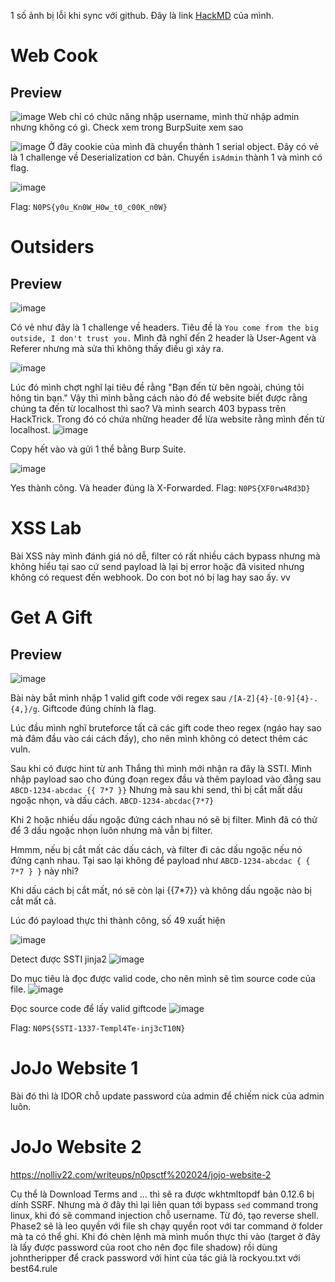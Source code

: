1 số ảnh bị lỗi khi sync với github. Đây là link [HackMD](https://hackmd.io/@perryto/H1qd7anN0) của mình.


# Web Cook

## Preview
![image](https://hackmd.io/_uploads/B1L9Qa24R.png)
Web chỉ có chức năng nhập username, mình thử nhập admin nhưng không có gì. Check xem trong BurpSuite xem sao

![image](https://hackmd.io/_uploads/ryhb4ahN0.png)
Ở đây cookie của mình đã chuyển thành 1 serial object. Đây có vẻ là 1 challenge về Deserialization cơ bản. Chuyển `isAdmin` thành 1 và mình có flag.

![image](https://hackmd.io/_uploads/BkkP4p3EA.png)

Flag: `N0PS{y0u_Kn0W_H0w_t0_c00K_n0W}`

# Outsiders

## Preview
![image](https://hackmd.io/_uploads/S1Cc4TnNR.png)

Có vẻ như đây là 1 challenge về headers.
Tiêu đề là `You come from the big outside, I don't trust you.` Mình đã nghĩ đến 2 header là User-Agent và Referer nhưng mà sửa thì không thấy điều gì xảy ra. 

![image](https://hackmd.io/_uploads/rJlVHT2NC.png)

Lúc đó mình chợt nghĩ lại tiêu đề rằng "Bạn đến từ bên ngoài, chúng tôi hông tin bạn." Vậy thì mình bằng cách nào đó để website biết được rằng chúng ta đến từ localhost thì sao? Và mình search 403 bypass trên HackTrick. Trong đó có chứa những header để lừa website rằng mình đến từ localhost. 
![image](https://hackmd.io/_uploads/H1q0BTn4A.png)

Copy hết vào và gửi 1 thể bằng Burp Suite.

![image](https://hackmd.io/_uploads/r1gfIphVR.png)

Yes thành công. Và header đúng là X-Forwarded.
Flag: `N0PS{XF0rw4Rd3D}`

# XSS Lab

Bài XSS này mình đánh giá nó dễ, filter có rất nhiều cách bypass nhưng mà không hiểu tại sao cứ send payload là lại bị error hoặc đã visited nhưng không có request đến webhook. Do con bot nó bị lag hay sao ấy. vv

# Get A Gift

## Preview 
![image](https://hackmd.io/_uploads/HJppLThNR.png)

Bài này bắt mình nhập 1 valid gift code với regex sau `/[A-Z]{4}-[0-9]{4}-.{4,}/g`. Giftcode đúng chính là flag.

Lúc đầu mình nghĩ bruteforce tất cả các gift code theo regex (ngáo hay sao mà đâm đầu vào cái cách đấy), cho nên mình không có detect thêm các vuln. 

Sau khi có được hint từ anh Thắng thì mình mới nhận ra đây là SSTI. 
Mình nhập payload sao cho đúng đoạn regex đầu và thêm payload vào đằng sau
`ABCD-1234-abcdac {{ 7*7 }}`
Nhưng mà sau khi send, thì bị cắt mất dấu ngoặc nhọn, và dấu cách. `ABCD-1234-abcdac{7*7}`

Khi 2 hoặc nhiều dấu ngoặc đứng cách nhau nó sẽ bị filter. Mình đã có thử để 3 dấu ngoặc nhọn luôn nhưng mà vẫn bị filter. 

Hmmm, nếu bị cắt mất các dấu cách, và filter đi các dấu ngoặc nếu nó đứng cạnh nhau. Tại sao lại không để payload như `ABCD-1234-abcdac { { 7*7 } }` này nhỉ? 

Khi dấu cách bị cắt mất, nó sẽ còn lại {{7*7}} và không dấu ngoặc nào bị cắt mất cả. 

Lúc đó payload thực thi thành công, số 49 xuất hiện

![image](https://hackmd.io/_uploads/By3a_TnN0.png)

Detect được SSTI jinja2 
![image](https://hackmd.io/_uploads/S12XtanEC.png)

Do mục tiêu là đọc được valid code, cho nên mình sẽ tìm source code của file.
![image](https://hackmd.io/_uploads/Bk2hF6nNA.png)

Đọc source code để lấy valid giftcode
![image](https://hackmd.io/_uploads/Hkxqo62NR.png)

Flag: `N0PS{SSTI-1337-Templ4Te-inj3cT10N}`

# JoJo Website 1
Bài đó thì là IDOR chỗ update password của admin để chiếm nick của admin luôn.

# JoJo Website 2
https://nolliv22.com/writeups/n0psctf%202024/jojo-website-2

Cụ thể là Download Terms and ... thì sẽ ra được wkhtmltopdf bản 0.12.6 bị dính SSRF. Nhưng mà ở đây thì lại liên quan tới bypass `sed` command trong linux, khi đó sẽ command injection chỗ username. Từ đó, tạo reverse shell. Phase2 sẽ là leo quyền với file sh chạy quyền root với tar command ở folder mà ta có thể ghi. Khi đó chèn lệnh mà mình muốn thực thi vào (target ở đây là lấy được password của root cho nên đọc file shadow) rồi dùng johntheripper để crack password với hint của tác giả là rockyou.txt với best64.rule